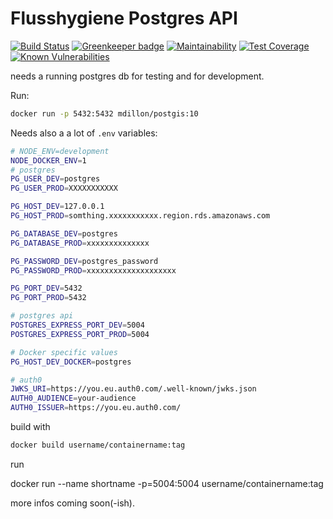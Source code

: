 # Flusshygiene Postgres API

[![Build Status](https://travis-ci.org/technologiestiftung/flusshygiene-postgres-api.svg?branch=master)](https://travis-ci.org/technologiestiftung/flusshygiene-postgres-api) [![Greenkeeper badge](https://badges.greenkeeper.io/technologiestiftung/flusshygiene-postgres-api.svg)](https://greenkeeper.io/) [![Maintainability](https://api.codeclimate.com/v1/badges/a0d196f19ac975156593/maintainability)](https://codeclimate.com/github/technologiestiftung/flusshygiene-postgres-api/maintainability) [![Test Coverage](https://api.codeclimate.com/v1/badges/a0d196f19ac975156593/test_coverage)](https://codeclimate.com/github/technologiestiftung/flusshygiene-postgres-api/test_coverage) [![Known Vulnerabilities](https://snyk.io/test/github/technologiestiftung/flusshygiene-postgres-api/badge.svg)](https://snyk.io/test/github/technologiestiftung/flusshygiene-postgres-api)

needs a running postgres db for testing and for development.

Run:

```bash
docker run -p 5432:5432 mdillon/postgis:10
```

Needs also a a lot of `.env` variables:

```bash
# NODE_ENV=development
NODE_DOCKER_ENV=1
# postgres
PG_USER_DEV=postgres
PG_USER_PROD=XXXXXXXXXXX

PG_HOST_DEV=127.0.0.1
PG_HOST_PROD=somthing.xxxxxxxxxxx.region.rds.amazonaws.com

PG_DATABASE_DEV=postgres
PG_DATABASE_PROD=xxxxxxxxxxxxxx

PG_PASSWORD_DEV=postgres_password
PG_PASSWORD_PROD=xxxxxxxxxxxxxxxxxxxx

PG_PORT_DEV=5432
PG_PORT_PROD=5432

# postgres api
POSTGRES_EXPRESS_PORT_DEV=5004
POSTGRES_EXPRESS_PORT_PROD=5004

# Docker specific values
PG_HOST_DEV_DOCKER=postgres

# auth0
JWKS_URI=https://you.eu.auth0.com/.well-known/jwks.json
AUTH0_AUDIENCE=your-audience
AUTH0_ISSUER=https://you.eu.auth0.com/

```

build with

```bash
docker build username/containername:tag
```

run

docker run --name shortname -p=5004:5004 username/containername:tag

more infos coming soon(-ish).

<!-- trigger travis again -->

